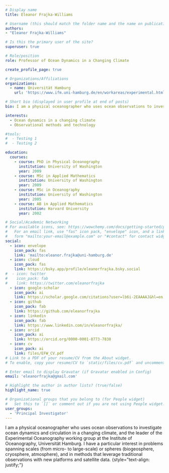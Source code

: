 ```yaml
---
# Display name
title: Eleanor Frajka-Williams

# Username (this should match the folder name and the name on publications)
authors:
- "Eleanor Frajka-Williams"

# Is this the primary user of the site?
superuser: true

# Role/position
role: Professor of Ocean Dynamics in a Changing Climate

create_profile_page: true

# Organizations/Affiliations
organizations:
  - name: Universität Hamburg
    url: 'https://www.ifm.uni-hamburg.de/en/workareas/experimental.html'

# Short bio (displayed in user profile at end of posts)
bio: I am a physical oceanographer who uses ocean observations to investigate ocean dynamics and circulation in a changing climate. I have a particular interest in problems spanning scales (from micro- to large-scale) or spheres (biogeosphere, cryosphere, atmosphere), and in methods that leverage traditional observations with new platforms and satellite data.

interests:
  - Ocean dynamics in a changing climate
  - Observational methods and technology

#tools:
#  - Testing 1
#  - Testing 2

education:
  courses:
    - course: PhD in Physical Oceanography
      institution: University of Washington
      year: 2009
    - course: MSc in Applied Mathematics
      institution: University of Washington
      year: 2009
    - course: MSc in Oceanography
      institution: University of Washington
      year: 2005
    - course: AB in Applied Mathematics
      institution: Harvard University
      year: 2002

# Social/Academic Networking
# For available icons, see: https://wowchemy.com/docs/getting-started/page-builder/#icons
#   For an email link, use "fas" icon pack, "envelope" icon, and a link in the
#   form "mailto:your-email@example.com" or "#contact" for contact widget.
social:
  - icon: envelope
    icon_pack: fas
    link: 'mailto:eleanor.frajka@uni-hamburg.de'
  - icon: cloud
    icon_pack: fas
    link: https://bsky.app/profile/eleanorfrajka.bsky.social
#  - icon: twitter
#    icon_pack: fab
#    link: https://twitter.com/eleanorfrajka
  - icon: google-scholar
    icon_pack: ai
    link: https://scholar.google.com/citations?user=lb6i-2EAAAAJ&hl=en
  - icon: github
    icon_pack: fab
    link: https://github.com/eleanorfrajka
  - icon: linkedin
    icon_pack: fab
    link: https://www.linkedin.com/in/eleanorfrajka/
  - icon: orcid
    icon_pack: ai
    link: https://orcid.org/0000-0001-8773-7838
  - icon: cv
    icon_pack: ai
    link: files/EFW_CV.pdf
# Link to a PDF of your resume/CV from the About widget.
# To enable, copy your resume/CV to `static/files/cv.pdf` and uncomment the lines below.

# Enter email to display Gravatar (if Gravatar enabled in Config)
email: 'eleanorfrajka@gmail.com'

# Highlight the author in author lists? (true/false)
highlight_name: true

# Organizational groups that you belong to (for People widget)
#   Set this to `[]` or comment out if you are not using People widget.
user_groups:
  - 'Principal Investigator'
---
```


I am a physical oceanographer who uses ocean observations to investigate ocean dynamics and circulation in a changing climate, and the leader of the Experimental Oceanography working group at the Institute of Oceanography, Universität Hamburg. I have a particular interest in problems spanning scales (from micro- to large-scale) or spheres (biogeosphere, cryosphere, atmosphere), and in methods that leverage traditional observations with new platforms and satellite data.
{style="text-align: justify;"}

